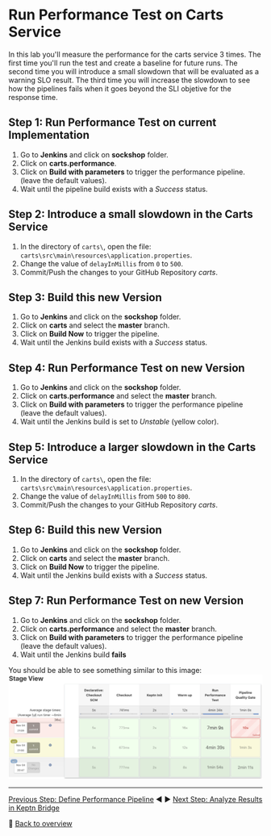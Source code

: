 # Run Performance Test on Carts Service

In this lab you'll measure the performance for the carts service 3 times. The first time you'll run the test and create a baseline for future runs. The second time you will introduce a small slowdown that will be evaluated as a warning SLO result. The third time you will increase the slowdown to see how the pipelines fails when it goes beyond the SLI objetive for the response time.

## Step 1: Run Performance Test on current Implementation

1. Go to  **Jenkins** and click on **sockshop** folder.
1. Click on **carts.performance**.
1. Click on **Build with parameters** to trigger the performance pipeline. (leave the default values).
1. Wait until the pipeline build exists with a *Success* status.

## Step 2: Introduce a small slowdown in the Carts Service

1. In the directory of `carts\`, open the file: `carts\src\main\resources\application.properties`.
1. Change the value of `delayInMillis` from `0` to `500`.
1. Commit/Push the changes to your GitHub Repository *carts*.

## Step 3: Build this new Version

1. Go to **Jenkins** and click on the **sockshop** folder.
1. Click on **carts** and select the **master** branch.
1. Click on **Build Now** to trigger the pipeline.
1. Wait until the Jenkins build exists with a *Success* status.

## Step 4: Run Performance Test on new Version

1. Go to **Jenkins** and click on the **sockshop** folder.
1. Click on **carts.performance** and select the **master** branch.  
1. Click on **Build with parameters** to trigger the performance pipeline (leave the default values).
1. Wait until the Jenkins build is set to *Unstable* (yellow color).

## Step 5: Introduce a larger slowdown in the Carts Service

1. In the directory of `carts\`, open the file: `carts\src\main\resources\application.properties`.
1. Change the value of `delayInMillis` from `500` to `800`.
1. Commit/Push the changes to your GitHub Repository *carts*.

## Step 6: Build this new Version

1. Go to **Jenkins** and click on the **sockshop** folder.
1. Click on **carts** and select the **master** branch.
1. Click on **Build Now** to trigger the pipeline.
1. Wait until the Jenkins build exists with a *Success* status.

## Step 7: Run Performance Test on new Version

1. Go to **Jenkins** and click on the **sockshop** folder.
1. Click on **carts.performance** and select the **master** branch.  
1. Click on **Build with parameters** to trigger the performance pipeline (leave the default values).
1. Wait until the Jenkins build **fails**

You should be able to see something similar to this image:
![pipeline](./assets/pipelineResults.png)

---

[Previous Step: Define Performance Pipeline](../06_Define_Performance_Pipeline) :arrow_backward: :arrow_forward: [Next Step: Analyze Results in Keptn Bridge](../08_Analyze_Results_in_Keptn_Bridge)

:arrow_up_small: [Back to overview](../)
